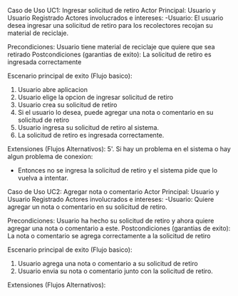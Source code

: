Caso de Uso UC1: Ingresar solicitud de retiro
Actor Principal: Usuario y Usuario Registrado
Actores involucrados e intereses:
-Usuario: El usuario desea ingresar una solicitud de retiro para los recolectores recojan su material de reciclaje.

Precondiciones: Usuario tiene material de reciclaje que quiere que sea retirado 
Postcondiciones (garantias de exito): La solicitud de retiro es ingresada correctamente

Escenario principal de exito (Flujo basico):
1. Usuario abre aplicacion
2. Usuario elige la opcion de ingresar solicitud de retiro
3. Usuario crea su solicitud de retiro
4. Si el usuario lo desea, puede agregar una nota o comentario en su solicitud de retiro
5. Usuario ingresa su solicitud de retiro al sistema.
6. La solicitud de retiro es ingresada correctamente.

Extensiones (Flujos Alternativos):
5'. Si hay un problema en el sistema o hay algun problema de conexion:
- Entonces no se ingresa la solicitud de retiro y el sistema pide que lo vuelva a intentar.


Caso de Uso UC2: Agregar nota o comentario
Actor Principal: Usuario y Usuario Registrado
Actores involucrados e intereses:
-Usuario: Quiere agregar un nota o comentario en su solicitud de retiro.

Precondiciones: Usuario ha hecho su solicitud de retiro y ahora quiere agregar una nota o comentario a este. 
Postcondiciones (garantias de exito): La nota o comentario se agrega correctamente a la solicitud de retiro

Escenario principal de exito (Flujo basico):
1. Usuario agrega una nota o comentario a su solicitud de retiro
2. Usuario envia su nota o comentario junto con la solicitud de retiro.

Extensiones (Flujos Alternativos):



